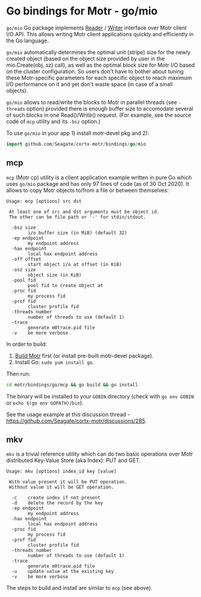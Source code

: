 # Go bindings for Motr - go/mio

`go/mio` Go package implements
[Reader](https://pkg.go.dev/io#Reader) /
[Writer](https://pkg.go.dev/io#Writer)
interface over Motr client I/O API.
This allows writing Motr client applications quickly and efficiently in the Go language.

`go/mio` automatically determines the optimal unit (stripe) size for the newly created object
(based on the object size provided by user in the mio.Create(obj, sz) call), as well as
the optimal block size for Motr I/O based on the cluster configuration. So users don't have
to bother about tuning these Motr-specific parameters for each specific object to reach
maximum I/O performance on it and yet don't waste space (in case of a small objects).

`go/mio` allows to read/write the blocks to Motr in parallel threads (see `-threads` option)
provided there is enough buffer size to accomodate several of such blocks in one
Read()/Write() request. (For example, see the source code of `mcp` utility and its `-bsz`
option.)

To use `go/mio` in your app 1) install motr-devel pkg and 2):

```Go
import github.com/Seagate/cortx-motr/bindings/go/mio
```

## mcp

`mcp` (Motr cp) utility is a client application example written in pure Go which uses
`go/mio` package and has only 97 lines of code (as of 30 Oct 2020). It allows to copy
Motr objects to/from a file or between themselves:

```Text
Usage: mcp [options] src dst

 At least one of src and dst arguments must be object id.
 The other can be file path or '-' for stdin/stdout.

  -bsz size
    	i/o buffer size (in MiB) (default 32)
  -ep endpoint
    	my endpoint address
  -hax endpoint
    	local hax endpoint address
  -off offset
    	start object i/o at offset (in KiB)
  -osz size
    	object size (in KiB)
  -pool fid
    	pool fid to create object at
  -proc fid
    	my process fid
  -prof fid
    	cluster profile fid
  -threads number
    	number of threads to use (default 1)
  -trace
    	generate m0trace.pid file
  -v	be more verbose
```

In order to build:

 1. [Build Motr](../../doc/Quick-Start-Guide.rst) first (or install pre-built motr-devel package).
 2. Install Go: `sudo yum install go`.

Then run:

```sh
cd motr/bindings/go/mcp && go build && go install
```

The binary will be installed to your `GOBIN` directory
(check with `go env GOBIN` or `echo $(go env GOPATH)/bin`).

See the usage example at this discussion thread -
https://github.com/Seagate/cortx-motr/discussions/285.

## mkv

`mkv` is a trivial reference utility which can do two basic operations
over Motr distributed Key-Value Store (aka Index): PUT and GET.

```Text
Usage: mkv [options] index_id key [value]

 With value present it will be PUT operation.
 Without value it will be GET operation.

  -c	create index if not present
  -d	delete the record by the key
  -ep endpoint
    	my endpoint address
  -hax endpoint
    	local hax endpoint address
  -proc fid
    	my process fid
  -prof fid
    	cluster profile fid
  -threads number
    	number of threads to use (default 1)
  -trace
    	generate m0trace.pid file
  -u	update value at the existing key
  -v	be more verbose
```

The steps to build and install are similar to `mcp` (see above).
